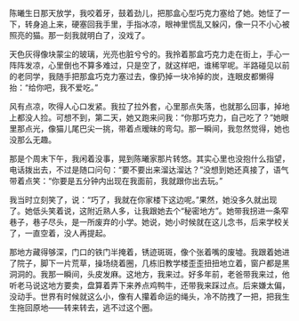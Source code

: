 陈曦生日那天放学，我咬着牙，鼓着劲儿，把那盒心型巧克力塞给了她。她怔了一下，转身追上来，硬塞回我手里，手指冰凉，眼神里慌乱又躲闪，像一只不小心被照亮的猫。那一刻我就明白了，没戏了。

天色灰得像块蒙尘的玻璃，光亮也脏兮兮的。我拎着那盒巧克力走在街上，手心一阵阵发凉，心里倒也不算多难过，只是空了，就这样吧，谁稀罕呢。半路碰见以前的老同学，我随手把那盒巧克力塞过去，像扔掉一块冷掉的炭，连眼皮都懒得抬：“给你吧，我不爱吃。”

风有点凉，吹得人心口发紧。我拉了拉外套，心里那点失落，也就那么回事，掉地上都没人捡。可想不到，第二天，她又跑来问我：“你那巧克力，自己吃了？”她眼里那点光，像猫儿尾巴尖一挑，带着点暧昧的弯勾。那一瞬间，我忽然觉得，她也没那么无趣。

那是个周末下午，我闲着没事，晃到陈曦家那片转悠。其实心里也没抱什么指望，电话拨出去，不过是随口问句：“要不要出来溜达溜达？”没想到她还真接了，语气带着点笑：“你要是五分钟内出现在我面前，我就跟你出去玩。”

我当时立刻笑了，说：“巧了，我就在你家楼下这边呢。”果然，她没多久就出现了。她低头笑着说，这附近熟人多，让我跟她去个“秘密地方”。她带我拐进一条窄巷子，巷子尽头，是一所废弃的小学。她说，她小时候就在这儿念书，后来学校关了，一直空着，没人再提起。

那地方藏得够深，门口的铁门半掩着，锈迹斑斑，像个张着嘴的废墟。我跟着她进了院子，脚下一片荒草，操场绕着圈，几栋旧教学楼歪歪扭扭地立着，窗户都是黑洞洞的。我那一瞬间，头皮发麻。这地方，我来过。好多年前，老爸带我来过，他听老马说这地方要卖，盘算着弄下来养点鸡鸭牛，还带我来踩过点。后来嫌太偏，没动手。世界有时候就这么小，像有人攥着命运的绳头，冷不防拽了一把，把我生生拖回原地——转来转去，逃不过这个圈。



